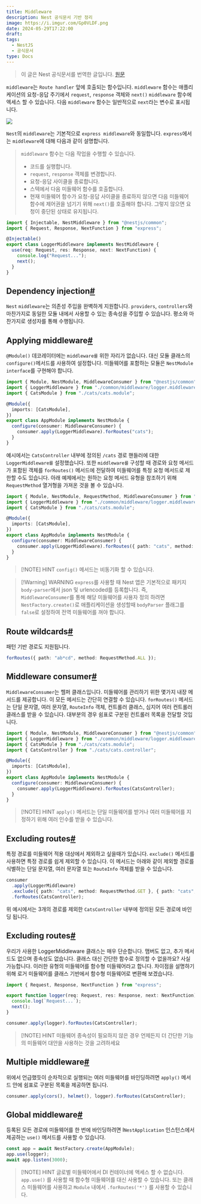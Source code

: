 ```yaml
---
title: Middleware
description: Nest 공식문서 기반 정리
image: https://i.imgur.com/Gp0VLDF.png
date: 2024-05-29T17:22:00
draft: 
tags:
  - NestJS
  - 공식문서
type: Docs
---
```


> 이 글은 Nest 공식문서를 번역한 글입니다. [원문](https://docs.nestjs.com/middleware)

`middleware`는 `Route handler` 앞에 호출되는 함수입니다. `middleware` 함수는 애플리케이션의 요청-응답 주기에서 `request`, `response` 객체와 `next()` `middleware` 함수에 엑세스 할 수 있습니다. 다음 `middleware` 함수는 일반적으로 `next`라는 변수로 표시됩니다.

![](https://i.imgur.com/LXGku0S.png)

`Nest`의 `middleware`는 기본적으로 `express middleware`와 동일합니다. `express`에서는 `middleware`에 대해 다음과 같이 설명합니다.

> `middleware` 함수는 다음 작업을 수행할 수 있습니다.
>
> - 코드를 실행합니다.
> - `request`, `response` 객체를 변경합니다.
> - 요청-응답 사이클을 종료합니다.
> - 스텍에서 다음 미들웨어 함수를 호출합니다.
> - 현재 미들웨어 함수가 요청-응답 사이클을 종료하지 않으면 다음 미들웨어 함수에 제어권을 넘기기 위해 `next()`를 호출해야 합니다. 그렇지 않으면 요청이 중단된 상태로 유지됩니다.

```typescript
import { Injectable, NestMiddleware } from "@nestjs/common";
import { Request, Response, NextFunction } from "express";

@Injectable()
export class LoggerMiddleware implements NestMiddleware {
  use(req: Request, res: Response, next: NextFunction) {
    console.log("Request...");
    next();
  }
}
```

## Dependency injection[#](https://docs.nestjs.com/middleware#dependency-injection)

`Nest` `middleware`는 의존성 주입을 완벽하게 지원합니다. `providers`, `controllers`와 마찬가지로 동일한 모듈 내에서 사용할 수 있는 종속성을 주입할 수 있습니다. 평소와 마찬가지로 생성자를 통해 수행됩니다.

## Applying middleware[#](https://docs.nestjs.com/middleware#applying-middleware)

`@Module()` 데코레이터에는 `middleware를` 위한 자리가 없습니다. 대신 모듈 클래스의 `configure()`메서드를 사용하여 설정합니다. 미들웨어를 포함하는 모듈은 `NestModule interface`를 구현해야 합니다.

```typescript
import { Module, NestModule, MiddlewareConsumer } from "@nestjs/common";
import { LoggerMiddleware } from "./common/middleware/logger.middleware";
import { CatsModule } from "./cats/cats.module";

@Module({
  imports: [CatsModule],
})
export class AppModule implements NestModule {
  configure(consumer: MiddlewareConsumer) {
    consumer.apply(LoggerMiddleware).forRoutes("cats");
  }
}
```

예시에서는 `CatsController` 내부에 정의된 `/cats` 경로 핸들러에 대한 `LoggerMiddleware를` 설정했습니다. 또한 `middleware를` 구성할 때 경로와 요청 메서드가 포함된 객체를 `forRoutes()` 메서드에 전달하여 미들웨어를 특정 요청 메서드로 제한할 수도 있습니다. 아래 예제에서는 원하는 요청 메서드 유형을 참조하기 위해 `RequestMethod` 열거형을 가져온 것을 볼 수 있습니다.

```typescript
import { Module, NestModule, RequestMethod, MiddlewareConsumer } from "@nestjs/common";
import { LoggerMiddleware } from "./common/middleware/logger.middleware";
import { CatsModule } from "./cats/cats.module";

@Module({
  imports: [CatsModule],
})
export class AppModule implements NestModule {
  configure(consumer: MiddlewareConsumer) {
    consumer.apply(LoggerMiddleware).forRoutes({ path: "cats", method: RequestMethod.GET });
  }
}
```

> [!NOTE] HINT
> `config()` 메서드는 비동기화 할 수 있습니다.

> [!Warning] WARNING
> `express`를 사용할 때 Nest 앱은 기본적으로 패키지 `body-parser`에서 json 및 urlencoded를 등록합니다. 즉, `MiddlewareConsumer`를 통해 해당 미들웨어를 사용자 정의 하려면 `NestFactory.create()`로 애플리케이션을 생성할때 `bodyParser` 플래그를 `false`로 설정하여 전역 미들웨어를 꺼야 합니다.

## Route wildcards[#](https://docs.nestjs.com/middleware#route-wildcards)

패턴 기반 경로도 지원됩니다.

```typescript
forRoutes({ path: "ab*cd", method: RequestMethod.ALL });
```

## Middleware consumer[#](https://docs.nestjs.com/middleware#middleware-consumer)

`MiddlewareConsumer`는 헬퍼 클래스입니다. 미들웨어를 관리하기 위한 몇가지 내장 메서드를 제공합니다. 이 모든 메서드는 간단히 연결할 수 있습니다. `forRoutes()` 메서드는 단일 문자열, 여러 문자열, `RouteInfo` 객체, 컨트롤러 클래스, 심지어 여러 컨트롤러 클래스를 받을 수 있습니다. 대부분의 경우 쉼표로 구분된 컨트롤러 목록을 전달할 것입니다.

```typescript
import { Module, NestModule, MiddlewareConsumer } from "@nestjs/common";
import { LoggerMiddleware } from "./common/middleware/logger.middleware";
import { CatsModule } from "./cats/cats.module";
import { CatsController } from "./cats/cats.controller";

@Module({
  imports: [CatsModule],
})
export class AppModule implements NestModule {
  configure(consumer: MiddlewareConsumer) {
    consumer.apply(LoggerMiddleware).forRoutes(CatsController);
  }
}
```

> [!NOTE] HINT
> `apply()` 메서드는 단일 미들웨어를 받거나 여러 미들웨어를 지정하기 위해 여러 인수를 받을 수 있습니다.

## Excluding routes[#](https://docs.nestjs.com/middleware#excluding-routes)

특정 경로를 미들웨어 적용 대상에서 제외하고 싶을때가 있습니다. `exclude()` 메서드를 사용하면 특정 경로를 쉽게 제외할 수 있습니다. 이 메서드는 아래와 같이 제외할 경로를 식별하는 단일 문자열, 여러 문자열 또는 `RouteInfo` 객체를 받을 수 있습니다.

```typescript
consumer
  .apply(LoggerMiddleware)
  .exclude({ path: "cats", method: RequestMethod.GET }, { path: "cats", method: RequestMethod.POST }, "cats/(.*)")
  .forRoutes(CatsController);
```

위 예시에서는 3개의 경로를 제외한 `CatsController` 내부에 정의된 모든 경로에 바인딩 됩니다.

## Excluding routes[#](https://docs.nestjs.com/middleware#excluding-routes)

우리가 사용한 LoggerMiddleware 클래스는 매우 단순합니다. 맴버도 없고, 추가 메서드도 없으며 종속성도 없습니다. 클래스 대신 간단한 함수로 정의할 수 없을까요? 사실 가능합니다. 이러한 유형의 미들웨어를 함수형 미들웨어라고 합니다. 차이점을 설명하기 위해 로거 미들웨어를 클래스 기반에서 함수형 미들웨어로 변환해 보겠습니다.

```typescript
import { Request, Response, NextFunction } from "express";

export function logger(req: Request, res: Response, next: NextFunction) {
  console.log(`Request...`);
  next();
}
```

```typescript
consumer.apply(logger).forRoutes(CatsController);
```

> [!NOTE] HINT
> 미들웨어 종속성이 필요하지 않은 경우 언제든지 더 간단한 기능의 미들웨어 대안을 사용하는 것을 고려하세요

## Multiple middleware[#](https://docs.nestjs.com/middleware#multiple-middleware)

위에서 언급했듯이 순차적으로 실행되는 여러 미들웨어를 바인딩하려면 `apply()` 메서드 안에 쉼표로 구분된 목록을 제공하면 됩니다.

```typescript
consumer.apply(cors(), helmet(), logger).forRoutes(CatsController);
```

## Global middleware[#](https://docs.nestjs.com/middleware#global-middleware)

등록된 모든 경로에 미들웨어를 한 번에 바인딩하려면 I`NestApplication` 인스턴스에서 제공하는 `use()` 메서드를 사용할 수 있습니다.

```typescript
const app = await NestFactory.create(AppModule);
app.use(logger);
await app.listen(3000);
```

> [!NOTE] HINT
> 글로벌 미들웨어에서 DI 컨테이너에 액세스 할 수 없습니다. `app.use()` 를 사용할 때 함수형 미들웨어를 대신 사용할 수 있습니다. 또는 클래스 미들웨어를 사용하고 `Module` 내에서 `.forRoutes('*')` 를 사용할 수 있습니다.

